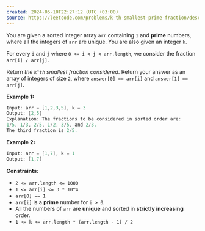 ```yaml
---
created: 2024-05-10T22:27:12 (UTC +03:00)
source: https://leetcode.com/problems/k-th-smallest-prime-fraction/description/?envType=daily-question&envId=2024-05-10
---
```

You are given a sorted integer array `arr` containing `1` and **prime** numbers, where all the integers of `arr` are unique. You are also given an integer `k`.

For every `i` and `j` where `0 <= i < j < arr.length`, we consider the fraction `arr[i] / arr[j]`.

Return _the `k^th` smallest fraction considered_. Return your answer as an array of integers of size `2`, where `answer[0] == arr[i]` and `answer[1] == arr[j]`.


**Example 1:**

``` Java
Input: arr = [1,2,3,5], k = 3
Output: [2,5]
Explanation: The fractions to be considered in sorted order are:
1/5, 1/3, 2/5, 1/2, 3/5, and 2/3.
The third fraction is 2/5.
```


**Example 2:**

``` Java
Input: arr = [1,7], k = 1
Output: [1,7]
```

**Constraints:**

* `2 <= arr.length <= 1000`
* `1 <= arr[i] <= 3 * 10^4`
* `arr[0] == 1`
* `arr[i]` is a **prime** number for `i > 0`.
* All the numbers of `arr` are **unique** and sorted in **strictly increasing** order.
* `1 <= k <= arr.length * (arr.length - 1) / 2`
